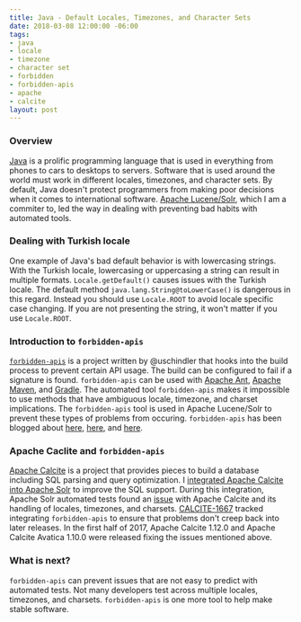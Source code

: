 ```yaml
---
title: Java - Default Locales, Timezones, and Character Sets
date: 2018-03-08 12:00:00 -06:00
tags:
- java
- locale
- timezone
- character set
- forbidden
- forbidden-apis
- apache
- calcite
layout: post
---
```


### Overview
[Java](https://java.com/) is a prolific programming language that is used in everything from phones to cars to desktops to servers. Software that is used around the world must work in different locales, timezones, and character sets. By default, Java doesn't protect programmers from making poor decisions when it comes to international software. [Apache Lucene/Solr](https://lucene.apache.org/), which I am a commiter to, led the way in dealing with preventing bad habits with automated tools.

### Dealing with Turkish locale
One example of Java's bad default behavior is with lowercasing strings. With the Turkish locale, lowercasing or uppercasing a string can result in multiple formats. `Locale.getDefault()` causes issues with the Turkish locale. The default method `java.lang.String@toLowerCase()` is dangerous in this regard. Instead you should use `Locale.ROOT` to avoid locale specific case changing. If you are not presenting the string, it won't matter if you use `Locale.ROOT`.

### Introduction to `forbidden-apis`
[`forbidden-apis`](https://github.com/policeman-tools/forbidden-apis) is a project written by @uschindler that hooks into the build process to prevent certain API usage. The build can be configured to fail if a signature is found. `forbidden-apis` can be used with [Apache Ant](https://ant.apache.org/), [Apache Maven](https://maven.apache.org/), and [Gradle](https://gradle.org/). The automated tool `forbidden-apis` makes it impossible to use methods that have ambiguous locale, timezone, and charset implications. The `forbidden-apis` tool is used in Apache Lucene/Solr to prevent these types of problems from occuring. `forbidden-apis` has been blogged about [here](http://blog.thetaphi.de/2012/07/default-locales-default-charsets-and.html), [here](http://blog.joda.org/2012/12/annotating-jdk-default-data.html), and [here](http://furkankamaci.com/forbidden-apis-of-java/).

### Apache Caclite and `forbidden-apis`
[Apache Calcite](https://calcite.apache.org/) is a project that provides pieces to build a database including SQL parsing and query optimization. I [integrated Apache Calcite into Apache Solr](https://issues.apache.org/jira/browse/SOLR-8593) to improve the SQL support. During this integration, Apache Solr automated tests found an [issue](https://issues.apache.org/jira/browse/SOLR-10353) with Apache Calcite and its handling of locales, timezones, and charsets. [CALCITE-1667](https://issues.apache.org/jira/browse/CALCITE-1667) tracked integrating `forbidden-apis` to ensure that problems don't creep back into later releases. In the first half of 2017, Apache Calcite 1.12.0 and Apache Calcite Avatica 1.10.0 were released fixing the issues mentioned above.

### What is next?
`forbidden-apis` can prevent issues that are not easy to predict with automated tests. Not many developers test across multiple locales, timezones, and charsets. `forbidden-apis` is one more tool to help make stable software.

